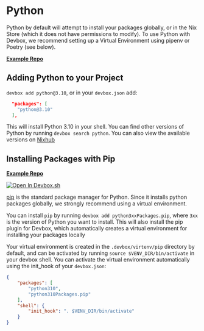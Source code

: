 # Python

Python by default will attempt to install your packages globally, or in the Nix Store (which it does not have permissions to modify). To use Python with Devbox, we recommend setting up a Virtual Environment using pipenv or Poetry (see below).

[**Example Repo**](https://github.com/jetpack-io/devbox/tree/main/examples/development/python)

## Adding Python to your Project

`devbox add python@3.10`, or in your `devbox.json` add:

```json
  "packages": [
    "python@3.10"
  ],
```

This will install Python 3.10 in your shell. You can find other versions of Python by running `devbox search python`. You can also view the available versions on [Nixhub](https://www.nixhub.io/packages/python)

## Installing Packages with Pip

[**Example Repo**](https://github.com/jetpack-io/devbox/tree/main/examples/development/python/pip)

[![Open In Devbox.sh](https://jetpack.io/img/devbox/open-in-devbox.svg)](https://devbox.sh/open/templates/python-pip)

[pip](https://pip.pypa.io/en/stable/) is the standard package manager for Python. Since it installs python packages globally, we strongly recommend using a virtual environment.

You can install `pip` by running `devbox add python3xxPackages.pip`, where `3xx` is the version of Python you want to install. This will also install the pip plugin for Devbox, which automatically creates a virtual environment for installing your packages locally

Your virtual environment is created in the `.devbox/virtenv/pip` directory by default, and can be activated by running `source $VENV_DIR/bin/activate` in your devbox shell. You can activate the virtual environment automatically using the init_hook of your `devbox.json`:

```json
{
    "packages": [
        "python310",
        "python310Packages.pip"
    ],
    "shell": {
        "init_hook": ". $VENV_DIR/bin/activate"
    }
}
```
